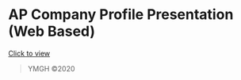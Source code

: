 # AP Company Profile Presentation (Web Based)

[Click to view](https://sieteminerva.github.io/ap-profile-presentation/)

> YMGH &copy;2020
